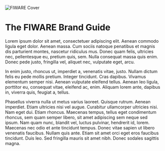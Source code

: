 <div class="cover-container"><img style="margin:0px" src="https://www.fiware.org/style/imgs/FIWARE_MainVisual.svg" alt="FIWARE Cover"></div>

<h1>The FIWARE Brand Guide</h1>

Lorem ipsum dolor sit amet, consectetuer adipiscing elit. Aenean commodo ligula eget dolor. Aenean massa. Cum sociis
natoque penatibus et magnis dis parturient montes, nascetur ridiculus mus. Donec quam felis, ultricies nec, pellentesque
eu, pretium quis, sem. Nulla consequat massa quis enim. Donec pede justo, fringilla vel, aliquet nec, vulputate eget,
arcu.

In enim justo, rhoncus ut, imperdiet a, venenatis vitae, justo. Nullam dictum felis eu pede mollis pretium. Integer
tincidunt. Cras dapibus. Vivamus elementum semper nisi. Aenean vulputate eleifend tellus. Aenean leo ligula, porttitor
eu, consequat vitae, eleifend ac, enim. Aliquam lorem ante, dapibus in, viverra quis, feugiat a, tellus.

Phasellus viverra nulla ut metus varius laoreet. Quisque rutrum. Aenean imperdiet. Etiam ultricies nisi vel augue.
Curabitur ullamcorper ultricies nisi. Nam eget dui. Etiam rhoncus. Maecenas tempus, tellus eget condimentum rhoncus, sem
quam semper libero, sit amet adipiscing sem neque sed ipsum. Nam quam nunc, blandit vel, luctus pulvinar, hendrerit id,
lorem. Maecenas nec odio et ante tincidunt tempus. Donec vitae sapien ut libero venenatis faucibus. Nullam quis ante.
Etiam sit amet orci eget eros faucibus tincidunt. Duis leo. Sed fringilla mauris sit amet nibh. Donec sodales sagittis
magna.